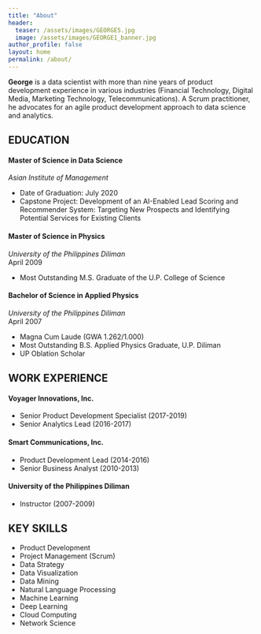 ```yaml
---
title: "About"
header:
  teaser: /assets/images/GEORGE5.jpg 
  image: /assets/images/GEORGE1_banner.jpg
author_profile: false
layout: home
permalink: /about/
---
```

**George** is a data scientist with more than nine years of product development experience in various industries (Financial Technology, Digital Media, Marketing Technology, Telecommunications). A Scrum practitioner, he advocates for an agile product development approach to data science and analytics.

## EDUCATION

#### Master of Science in Data Science
*Asian Institute of Management*<br/>
- Date of Graduation: July 2020<br/>
- Capstone Project: Development of an AI-Enabled Lead Scoring and Recommender System: Targeting New Prospects and Identifying Potential Services for Existing Clients

#### Master of Science in Physics
*University of the Philippines Diliman*<br/>
April 2009
- Most Outstanding M.S. Graduate of the U.P. College of Science 

#### Bachelor of Science in Applied Physics
*University of the Philippines Diliman*<br/>
April 2007
- Magna Cum Laude (GWA 1.262/1.000)
- Most Outstanding B.S. Applied Physics Graduate, U.P. Diliman 
- UP Oblation Scholar


## WORK EXPERIENCE

#### Voyager Innovations, Inc.
- Senior Product Development Specialist (2017-2019)
- Senior Analytics Lead (2016-2017)

#### Smart Communications, Inc.
- Product Development Lead (2014-2016)
- Senior Business Analyst (2010-2013)

#### University of the Philippines Diliman
- Instructor (2007-2009)


## KEY SKILLS
- Product Development
- Project Management (Scrum)
- Data Strategy
- Data Visualization
- Data Mining
- Natural Language Processing
- Machine Learning
- Deep Learning
- Cloud Computing
- Network Science








